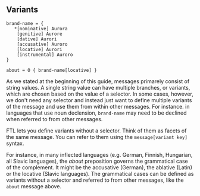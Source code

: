 Variants
--------
```
brand-name = {
   *[nominative] Aurora
    [genitive] Aurore
    [dative] Aurori
    [accusative] Auroro
    [locative] Aurori
    [instrumental] Auroro
}

about = O { brand-name[locative] }

```

As we stated at the beginning of this guide, messages primarely consist of
string values. A single string value can have multiple branches, or variants,
which are chosen based on the value of a selector. In some cases, however, we
don't need any selector and instead just want to define multiple variants of
the message and use them from within other messages. For instance. in languages
that use noun declension, `brand-name` may need to be declined when referred to
from other messages.

FTL lets you define variants without a selector. Think of them as facets of the
same message. You can refer to them using the `message[variant key]` syntax.

For instance, in many inflected languages (e.g. German, Finnish, Hungarian, all
Slavic languages), the *about* preposition governs the grammatical case of the
complement. It might be the accusative (German), the ablative (Latin) or the
locative (Slavic languages). The grammatical cases can be defined as variants
without a selector and referred to from other messages, like the `about`
message above.
